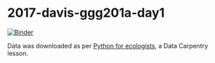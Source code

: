 # 2017-davis-ggg201a-day1

[![Binder](https://mybinder.org/badge.svg)](https://mybinder.org/v2/gh/ngs-docs/2017-davis-ggg201a-day1/master)

Data was downloaded as per [Python for ecologists](http://www.datacarpentry.org/python-ecology-lesson/01-starting-with-data/), a Data Carpentry lesson.
